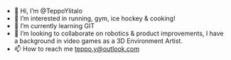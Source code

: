- 👋 Hi, I’m @TeppoYlitalo
- 👀 I’m interested in running, gym, ice hockey & cooking!
- 🌱 I’m currently learning GIT
- 💞️ I’m looking to collaborate on robotics & product improvements, I have a background in video games as a 3D Environment Artist.
- 📫 How to reach me teppo.y@outlook.com

<!---
TeppoYlitalo/TeppoYlitalo is a ✨ special ✨ repository because its `README.md` (this file) appears on your GitHub profile.
You can click the Preview link to take a look at your changes.
--->
